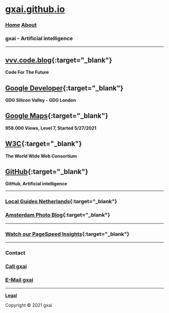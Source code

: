 # **[gxai.github.io](https://gxai.github.io)**
### **[Home](https://gxai.github.io)**  **[About](https://gxai.github.io/About)**
### **gxai - Artificial intelligence**

---

## **[vvv.code.blog](https://vvv.code.blog){:target="_blank"}**
**Code For The Future**

## **[Google Developer](https://www.meetup.com/en-AU/gdg-silicon-valley/members/336931816/){:target="_blank"}**
**GDG Silicon Valley - GDG London**

## **[Google Maps](https://maps.app.goo.gl/Lnubtwco1j3RKj568){:target="_blank"}**
**958.000 Views, Level 7, Started 5/27/2021**

## **[W3C](https://www.w3.org/community/aikr/wiki/User:Michaelweber){:target="_blank"}**
**The World Wide Web Consortium**

## **[GitHub](https://github.com/gxai){:target="_blank"}**
**GitHub, Artificial intelligence**

---

### **[Local Guides Netherlands](https://m.facebook.com/Local-Guides-Netherlands-110067524667431#){:target="_blank"}**

### **[Amsterdam Photo Blog](https://amsterdam.photo.blog){:target="_blank"}**

---

### **[Watch our PageSpeed Insights](https://developers.google.com/speed/pagespeed/insights/?url=https%3A%2F%2Fgxai.github.io%2F&tab=desktop){:target="_blank"}**

---

### **Contact**

### **[Call gxai](tel:31649557828)**

### **[E-Mail gxai](mailto:gxai.git@gmail.com)**

---

**[Legal](https://gxai.github.io/legal)**

Copyright © 2021 gxai

